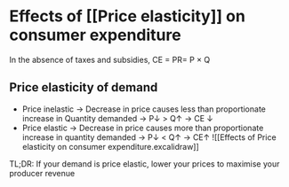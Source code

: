 # Effects of [[Price elasticity]] on consumer expenditure

In the absence of taxes and subsidies, CE = PR= P × Q

## Price elasticity of demand
- Price inelastic -> Decrease in price causes less than proportionate increase in Quantity demanded -> P↓ > Q↑ -> CE ↓
- Price elastic -> Decrease in price causes more than proportionate increase in quantity demanded -> P↓ < Q↑ -> CE↑
![[Effects of Price elasticity on consumer expenditure.excalidraw]]

TL;DR: If your demand is price elastic, lower your prices to maximise your producer revenue
